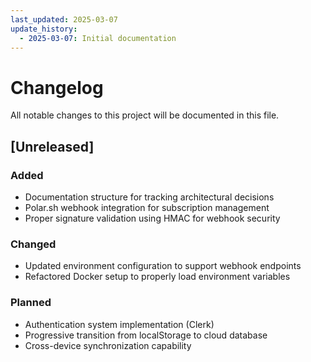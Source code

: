 ```yaml
---
last_updated: 2025-03-07
update_history:
  - 2025-03-07: Initial documentation
---
```


# Changelog

All notable changes to this project will be documented in this file.

## [Unreleased]

### Added
- Documentation structure for tracking architectural decisions
- Polar.sh webhook integration for subscription management
- Proper signature validation using HMAC for webhook security

### Changed
- Updated environment configuration to support webhook endpoints
- Refactored Docker setup to properly load environment variables

### Planned
- Authentication system implementation (Clerk)
- Progressive transition from localStorage to cloud database
- Cross-device synchronization capability
